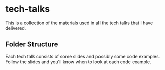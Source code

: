 # tech-talks
This is a collection of the materials used in all the tech talks that I have delivered.

## Folder Structure
Each tech talk consists of some slides and possibly some code examples. Follow the slides and you'll know when to look at each code example.

